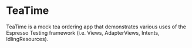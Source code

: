 # TeaTime

TeaTime is a mock tea ordering app that demonstrates various uses of the Espresso Testing framework (i.e. Views, AdapterViews, Intents, IdlingResources).
